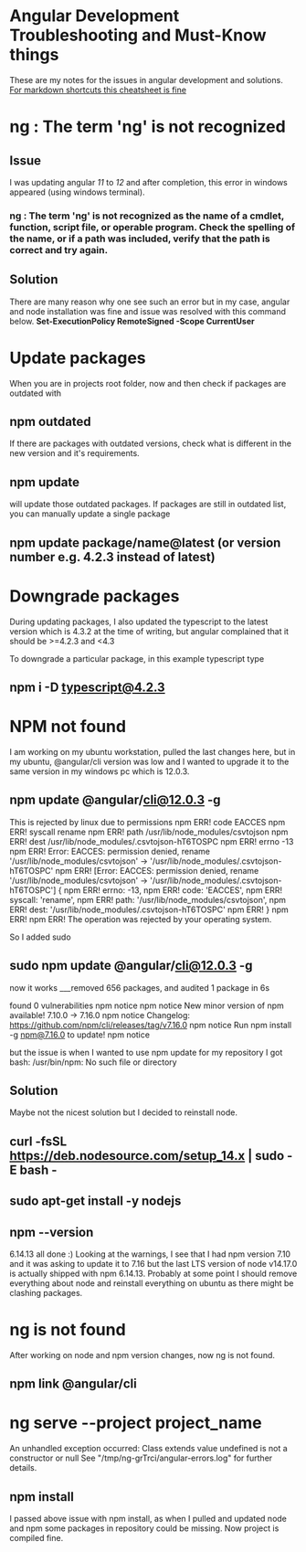 # Angular Development Troubleshooting and Must-Know things
   These are my notes for the issues in angular development and solutions. [For markdown shortcuts this cheatsheet is fine](https://github.com/adam-p/markdown-here/wiki/Markdown-Cheatsheet)
 

# ng : The term 'ng' is not recognized

## Issue
   I was updating angular _11_ to _12_ and after completion, this error in windows appeared (using windows terminal).
   ### ng : The term 'ng' is not recognized as the name of a cmdlet, function, script file, or operable program. Check the spelling of the name, or if   a path was included, verify that the path is correct and try again.

## Solution
   There are many reason why one see such an error but in my case, angular and node installation was fine and issue was resolved with this command below.
   **Set-ExecutionPolicy RemoteSigned -Scope CurrentUser**

# Update packages
When you are in projects root folder, now and then check if packages are outdated with
## npm outdated

If there are packages with outdated versions, check what is different in the new version and it's requirements. 
## npm update
will update those outdated packages. If packages are still in outdated list, you can manually update a single package
## npm update package/name@latest (or version number e.g. 4.2.3 instead of latest) 


# Downgrade packages
During updating packages, I also updated the typescript to the latest version which is 4.3.2 at the time of writing, but angular complained that it should be >=4.2.3 and <4.3

To downgrade a particular package, in this example typescript type
## npm i -D typescript@4.2.3


# NPM not found
I am working on my ubuntu workstation, pulled the last changes here, but in my ubuntu, @angular/cli version was low and I wanted to upgrade it to the same version in my windows pc which is 12.0.3. 

## npm update @angular/cli@12.0.3 -g
This is rejected by linux due to permissions 
npm ERR! code EACCES
npm ERR! syscall rename
npm ERR! path /usr/lib/node_modules/csvtojson
npm ERR! dest /usr/lib/node_modules/.csvtojson-hT6TOSPC
npm ERR! errno -13
npm ERR! Error: EACCES: permission denied, rename '/usr/lib/node_modules/csvtojson' -> '/usr/lib/node_modules/.csvtojson-hT6TOSPC'
npm ERR!  [Error: EACCES: permission denied, rename '/usr/lib/node_modules/csvtojson' -> '/usr/lib/node_modules/.csvtojson-hT6TOSPC'] {
npm ERR!   errno: -13,
npm ERR!   code: 'EACCES',
npm ERR!   syscall: 'rename',
npm ERR!   path: '/usr/lib/node_modules/csvtojson',
npm ERR!   dest: '/usr/lib/node_modules/.csvtojson-hT6TOSPC'
npm ERR! }
npm ERR! 
npm ERR! The operation was rejected by your operating system.

So I added sudo 
## sudo npm update @angular/cli@12.0.3 -g

now it works
___removed 656 packages, and audited 1 package in 6s

found 0 vulnerabilities
npm notice 
npm notice New minor version of npm available! 7.10.0 -> 7.16.0
npm notice Changelog: https://github.com/npm/cli/releases/tag/v7.16.0
npm notice Run npm install -g npm@7.16.0 to update!
npm notice 

but the issue is when I wanted to use npm update for my repository I got 
bash: /usr/bin/npm: No such file or directory 


## Solution
Maybe not the nicest solution but I decided to reinstall node. 
## curl -fsSL https://deb.nodesource.com/setup_14.x | sudo -E bash -
## sudo apt-get install -y nodejs
## npm --version

6.14.13 all done :) Looking at the warnings, I see that I had npm version 7.10 and it was asking to update it to 7.16 but the last LTS version of node v14.17.0 is actually shipped with npm 6.14.13. Probably at some point I should remove everything about node and reinstall everything on ubuntu as there might be clashing packages.

# ng is not found
After working on node and npm version changes, now ng is not found.

## npm link @angular/cli

# ng serve --project project_name
An unhandled exception occurred: Class extends value undefined is not a constructor or null
See "/tmp/ng-grTrci/angular-errors.log" for further details.

## npm install
I passed above issue with npm install, as when I pulled and updated node and npm some packages in repository could be missing. Now project is compiled fine.


